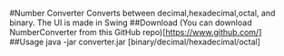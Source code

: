 #Number Converter
Converts between decimal,hexadecimal,octal, and binary. The UI is made in Swing
##Download
(You can download NumberConverter from this GitHub repo)[https://www.github.com/]
##Usage
    java -jar converter.jar <number> [binary/decimal/hexadecimal/octal]

